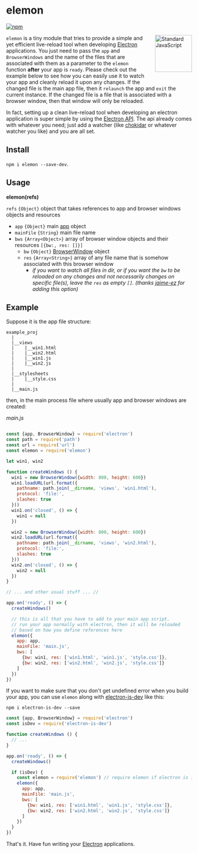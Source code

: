 elemon
======

[![npm](https://img.shields.io/npm/v/elemon.svg?style=flat-square)](https://www.npmjs.com/package/elemon)

<a href="https://github.com/feross/standard" style="float: right; padding: 0 0 20px 20px;"><img src="https://cdn.rawgit.com/feross/standard/master/sticker.svg" alt="Standard JavaScript" width="100" align="right"></a>

`elemon` is a tiny module that tries to provide a simple and yet efficient live-reload tool when developing [Electron](https://github.com/electron/electron) applications. You just need to pass the `app` and `BrowserWindows` and the name of the files that are associated with them as a parameter to the `elemon` function **after** your app is `ready`. Please check out the example below to see how you can easily use it to watch your app and cleanly reload it upon any changes. If the changed
file is the main app file, then it `relaunch` the app and `exit` the current instance. If the changed file is a file that is associated with a browser window, then that window will only be reloaded.

In fact, setting up a clean live-reload tool when developing an electron application is super simple by using the [Electron API](https://github.com/electron/electron/tree/master/docs). The api already comes with whatever you need; just add a watcher (like [chokidar](https://github.com/paulmillr/chokidar) or whatever watcher you like) and you are all set.

Install
-------

  `npm i elemon --save-dev`.

Usage
-----

**elemon(refs)**

`refs` `{Object}` object that takes references to app and browser windows objects and resources
  - `app` `{Object}` main [app](https://github.com/electron/electron/blob/master/docs/api/app.md) object
  - `mainFile` `{String}` main file name
  - `bws` `{Array<Object>}` array of browser window objects and their resources `[{bw:, res: []}]`
    - `bw` `{Object}` [BrowserWindow](https://github.com/electron/electron/blob/master/docs/api/browser-window.md) object
    - `res` `{Array<String>}` array of any file name that is somehow associated with this browser window
      - _if you want to watch all files in dir, or if you want the `bw` to be reloaded on any changes and not necessarily changes on specific file(s), leave the `res` as empty `[]`. (thanks [jaime-ez](https://github.com/jaime-ez) for adding this option)_

Example
-------

Suppose it is the app file structure:

```
example_proj
  |
  |__views
  |    |__win1.html
  |    |__win2.html
  |    |__win1.js
  |    |__win2.js
  |
  |__stylesheets
  |    |__style.css
  |
  |__main.js

```
then, in the main process file where usually app and browser windows are created:

*main.js*

```js

const {app, BrowserWindow} = require('electron')
const path = require('path')
const url = require('url')
const elemon = require('elemon')

let win1, win2

function createWindows () {
  win1 = new BrowserWindow({width: 800, height: 600})
  win1.loadURL(url.format({
    pathname: path.join(__dirname, 'views', 'win1.html'),
    protocol: 'file:',
    slashes: true
  }))
  win1.on('closed', () => {
    win1 = null
  })

  win2 = new BrowserWindow({width: 800, height: 600})
  win2.loadURL(url.format({
    pathname: path.join(__dirname, 'views', 'win2.html'),
    protocol: 'file:',
    slashes: true
  }))
  win2.on('closed', () => {
    win2 = null
  })
}

// ... and other usual stuff ... //

app.on('ready', () => {
  createWindows()

  // this is all that you have to add to your main app script.
  // run your app normally with electron, then it will be reloaded
  // based on how you define references here
  elemon({
    app: app,
    mainFile: 'main.js',
    bws: [
      {bw: win1, res: ['win1.html', 'win1.js', 'style.css']},
      {bw: win2, res: ['win2.html', 'win2.js', 'style.css']}
    ]
  })
})
```
If you want to make sure that you don't get undefined error when you build your app, you can use `elemon` along with [electron-is-dev](https://github.com/sindresorhus/electron-is-dev) like this:

`npm i electron-is-dev --save`

```js
const {app, BrowserWindow} = require('electron')
const isDev = require('electron-is-dev')

function createWindows () {
  // ...
}

app.on('ready', () => {
  createWindows()

  if (isDev) {
    const elemon = require('elemon') // require elemon if electron is in dev
    elemon({
      app: app,
      mainFile: 'main.js',
      bws: [
        {bw: win1, res: ['win1.html', 'win1.js', 'style.css']},
        {bw: win2, res: ['win2.html', 'win2.js', 'style.css']}
      ]
    })
  }
})
```

That's it. Have fun writing your [Electron](https://github.com/electron/electron) applications.
